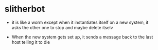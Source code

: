 # slitherbot 


- it is like a worm except when it instantiates itself on a new system, it asks the other one to stop and maybe delete itselv

- When the new system gets set up, it sends a message back to the last host telling it to die


